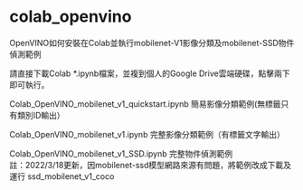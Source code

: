 # colab_openvino
OpenVINO如何安裝在Colab並執行mobilenet-V1影像分類及mobilenet-SSD物件偵測範例

請直接下載Colab *.ipynb檔案，並複到個人的Google Drive雲端硬碟，點擊兩下即可執行。

Colab_OpenVINO_mobilenet_v1_quickstart.ipynb 簡易影像分類範例(無標籤只有類別ID輸出）

Colab_OpenVINO_mobilenet_v1.ipynb 完整影像分類範例（有標籤文字輸出）

Colab_OpenVINO_mobilenet_v1_SSD.ipynb 完整物件偵測範例  
註：2022/3/18更新，因mobilenet-ssd模型網路來源有問題，將範例改成下載及運行 ssd_mobilenet_v1_coco
